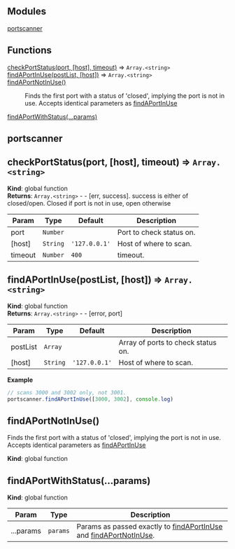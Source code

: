 ## Modules

<dl>
<dt><a href="#module_portscanner">portscanner</a></dt>
<dd></dd>
</dl>

## Functions

<dl>
<dt><a href="#checkPortStatus">checkPortStatus(port, [host], timeout)</a> ⇒ <code>Array.&lt;string&gt;</code></dt>
<dd></dd>
<dt><a href="#findAPortInUse">findAPortInUse(postList, [host])</a> ⇒ <code>Array.&lt;string&gt;</code></dt>
<dd></dd>
<dt><a href="#findAPortNotInUse">findAPortNotInUse()</a></dt>
<dd><p>Finds the first port with a status of &#39;closed&#39;, implying the port is not in
use. Accepts identical parameters as <a href="#findAPortInUse">findAPortInUse</a></p>
</dd>
<dt><a href="#findAPortWithStatus">findAPortWithStatus(...params)</a></dt>
<dd></dd>
</dl>

<a name="module_portscanner"></a>

## portscanner
<a name="checkPortStatus"></a>

## checkPortStatus(port, [host], timeout) ⇒ <code>Array.&lt;string&gt;</code>
**Kind**: global function  
**Returns**: <code>Array.&lt;string&gt;</code> - - [err, success]. success is either of closed/open. Closed if port is not in use, open otherwise  

| Param | Type | Default | Description |
| --- | --- | --- | --- |
| port | <code>Number</code> |  | Port to check status on. |
| [host] | <code>String</code> | <code>&#x27;127.0.0.1&#x27;</code> | Host of where to scan. |
| timeout | <code>Number</code> | <code>400</code> | timeout. |

<a name="findAPortInUse"></a>

## findAPortInUse(postList, [host]) ⇒ <code>Array.&lt;string&gt;</code>
**Kind**: global function  
**Returns**: <code>Array.&lt;string&gt;</code> - - [error, port]  

| Param | Type | Default | Description |
| --- | --- | --- | --- |
| postList | <code>Array</code> |  | Array of ports to check status on. |
| [host] | <code>String</code> | <code>&#x27;127.0.0.1&#x27;</code> | Host of where to scan. |

**Example**  
```js
// scans 3000 and 3002 only, not 3001.
portscanner.findAPortInUse([3000, 3002], console.log)
```
<a name="findAPortNotInUse"></a>

## findAPortNotInUse()
Finds the first port with a status of 'closed', implying the port is not in
use. Accepts identical parameters as [findAPortInUse](#findAPortInUse)

**Kind**: global function  
<a name="findAPortWithStatus"></a>

## findAPortWithStatus(...params)
**Kind**: global function  

| Param | Type | Description |
| --- | --- | --- |
| ...params | <code>params</code> | Params as passed exactly to [findAPortInUse](#findAPortInUse) and [findAPortNotInUse](#findAPortNotInUse). |

